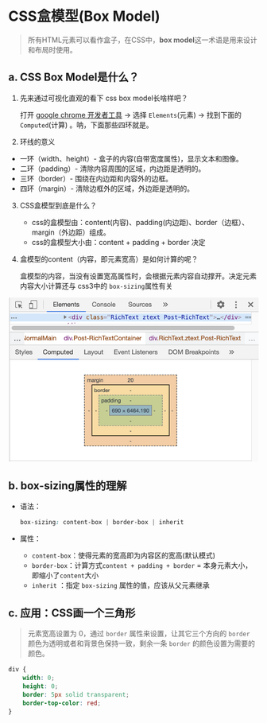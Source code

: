 # CSS盒模型(Box Model)

> 所有HTML元素可以看作盒子，在CSS中，**box model**这一术语是用来设计和布局时使用。

## a. CSS Box Model是什么？

1. 先来通过可视化直观的看下 css box model长啥样吧？

   打开 [google chrome 开发者工具](/chrome/) -> 选择 `Elements`(元素) -> 找到下面的 `Computed`(计算) 。呐，下面那些四环就是。

2. 环线的意义

* 一环（width、height）- 盒子的内容(自带宽度属性)，显示文本和图像。
* 二环（padding）- 清除内容周围的区域，内边距是透明的。
* 三环（border）- 围绕在内边距和内容外的边框。
* 四环（margin）- 清除边框外的区域，外边距是透明的。

3. CSS盒模型到底是什么？

   * css的盒模型由：content(内容)、padding(内边距)、border（边框）、margin（外边距）组成。
   * css的盒模型大小由：content + padding + border 决定

4. 盒模型的content（内容，即元素宽高）是如何计算的呢？

   盒模型的内容，当没有设置宽高属性时，会根据元素内容自动撑开。决定元素内容大小计算还与 css3中的 `box-sizing`属性有关

![CSS box model](./css_box_model.png)

## b. box-sizing属性的理解

 * 语法：

   ```css
   box-sizing: content-box | border-box | inherit
   ```

 * 属性：

   * `content-box`：使得元素的宽高即为内容区的宽高(默认模式)
   * `border-box`：计算方式`content + padding + border` = 本身元素大小，即缩小了`content`大小
   * `inherit` ：指定 `box-sizing` 属性的值，应该从父元素继承

## c. 应用：CSS画一个三角形

> 元素宽高设置为 0，通过 `border` 属性来设置，让其它三个方向的 `border` 颜色为透明或者和背景色保持一致，剩余一条 `border` 的颜色设置为需要的颜色。

```css
div {
    width: 0;
    height: 0;
    border: 5px solid transparent;
    border-top-color: red;
}
```


